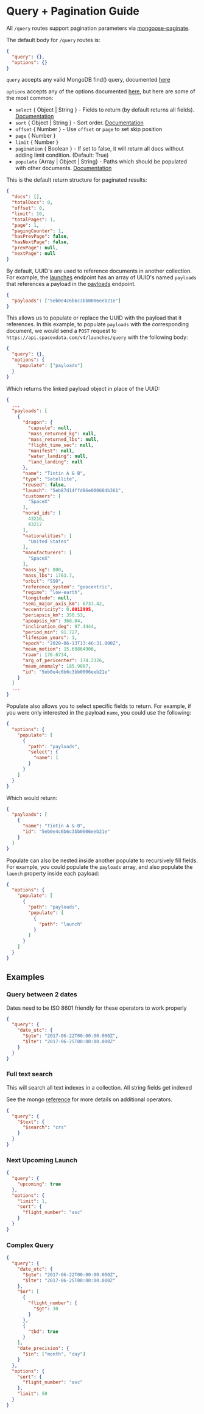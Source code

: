# Query + Pagination Guide

All `/query` routes support pagination parameters via [mongoose-paginate](https://github.com/aravindnc/mongoose-paginate-v2).

The default body for `/query` routes is:

```json
{
  "query": {},
  "options": {}
}
```

`query` accepts any valid MongoDB find() query, documented [here](https://docs.mongodb.com/manual/tutorial/query-documents/)

`options` accepts any of the options documented [here](https://github.com/aravindnc/mongoose-paginate-v2#modelpaginatequery-options-callback), but here are some of the most common:

- `select` { Object | String } - Fields to return (by default returns all fields). [Documentation](http://mongoosejs.com/docs/api.html#query_Query-select)
- `sort` { Object | String } - Sort order. [Documentation](http://mongoosejs.com/docs/api.html#query_Query-sort)
- `offset` { Number } - Use `offset` or `page` to set skip position
- `page` { Number }
- `limit` { Number }
- `pagination` { Boolean } - If set to false, it will return all docs without adding limit condition. (Default: True)
- `populate` {Array | Object | String} - Paths which should be populated with other documents. [Documentation](https://mongoosejs.com/docs/api.html#query_Query-populate)

This is the default return structure for paginated results:

```json
{
  "docs": [],
  "totalDocs": 0,
  "offset": 0,
  "limit": 10,
  "totalPages": 1,
  "page": 1,
  "pagingCounter": 1,
  "hasPrevPage": false,
  "hasNextPage": false,
  "prevPage": null,
  "nextPage": null
}
```

By default, UUID's are used to reference documents in another collection. For example, the [launches](launches/query.md) endpoint has an array of UUID's named `payloads` that references a payload in the [payloads](payloads/query.md) endpoint.

```json
{
  "payloads": ["5eb0e4c6b6c3bb0006eeb21e"]
}
```

This allows us to populate or replace the UUID with the payload that it references. In this example, to populate `payloads` with the corresponding document, we would send a `POST` request to `https://api.spacexdata.com/v4/launches/query` with the following body:

```json
{
  "query": {},
  "options": {
    "populate": ["payloads"]
  }
}
```

Which returns the linked payload object in place of the UUID:

```json
{
  ...
  "payloads": [
    {
      "dragon": {
        "capsule": null,
        "mass_returned_kg": null,
        "mass_returned_lbs": null,
        "flight_time_sec": null,
        "manifest": null,
        "water_landing": null,
        "land_landing": null
      },
      "name": "Tintin A & B",
      "type": "Satellite",
      "reused": false,
      "launch": "5eb87d14ffd86e000604b361",
      "customers": [
        "SpaceX"
      ],
      "norad_ids": [
        43216,
        43217
      ],
      "nationalities": [
        "United States"
      ],
      "manufacturers": [
        "SpaceX"
      ],
      "mass_kg": 800,
      "mass_lbs": 1763.7,
      "orbit": "SSO",
      "reference_system": "geocentric",
      "regime": "low-earth",
      "longitude": null,
      "semi_major_axis_km": 6737.42,
      "eccentricity": 0.0012995,
      "periapsis_km": 350.53,
      "apoapsis_km": 368.04,
      "inclination_deg": 97.4444,
      "period_min": 91.727,
      "lifespan_years": 1,
      "epoch": "2020-06-13T13:46:31.000Z",
      "mean_motion": 15.69864906,
      "raan": 176.6734,
      "arg_of_pericenter": 174.2326,
      "mean_anomaly": 185.9087,
      "id": "5eb0e4c6b6c3bb0006eeb21e"
    }
  ]
  ...
}
```

Populate also allows you to select specific fields to return. For example, if you were only interested in the payload `name`, you could use the following:

```json
{
  "options": {
    "populate": [
      {
        "path": "payloads",
        "select": {
          "name": 1
        }
      }
    ]
  }
}
```

Which would return:

```json
{
  "payloads": [
    {
      "name": "Tintin A & B",
      "id": "5eb0e4c6b6c3bb0006eeb21e"
    }
  ]
}
```

Populate can also be nested inside another populate to recursively fill fields. For example, you could populate the `payloads` array, and also populate the `launch` property inside each payload:

```json
{
  "options": {
    "populate": [
      {
        "path": "payloads",
        "populate": [
          {
            "path": "launch"
          }
        ]
      }
    ]
  }
}
```

## Examples

### Query between 2 dates

Dates need to be ISO 8601 friendly for these operators to work properly

```json
{
  "query": {
    "date_utc": {
      "$gte": "2017-06-22T00:00:00.000Z",
      "$lte": "2017-06-25T00:00:00.000Z"
    }
  }
}
```

### Full text search

This will search all text indexes in a collection. All string fields get indexed

See the mongo [reference](https://docs.mongodb.com/manual/reference/operator/query/text/) for more details on additional operators.

```json
{
  "query": {
    "$text": {
      "$search": "crs"
    }
  }
}
```

### Next Upcoming Launch

```json
{
  "query": {
    "upcoming": true
  },
  "options": {
    "limit": 1,
    "sort": {
      "flight_number": "asc"
    }
  }
}
```

### Complex Query

```json
{
  "query": {
    "date_utc": {
      "$gte": "2017-06-22T00:00:00.000Z",
      "$lte": "2017-06-25T00:00:00.000Z"
    },
    "$or": [
      {
        "flight_number": {
          "$gt": 30
        }
      },
      {
        "tbd": true
      }
    ],
    "date_precision": {
      "$in": ["month", "day"]
    }
  },
  "options": {
    "sort": {
      "flight_number": "asc"
    },
    "limit": 50
  }
}
```
